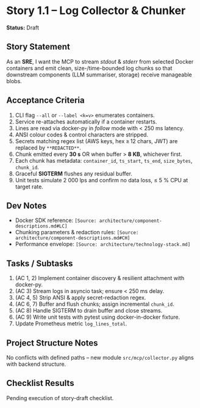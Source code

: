 # Story 1.1 – Log Collector & Chunker

**Status:** Draft

## Story Statement
As an **SRE**, I want the MCP to stream *stdout* & *stderr* from selected Docker containers and emit clean, size-/time-bounded log chunks so that downstream components (LLM summariser, storage) receive manageable blobs.

## Acceptance Criteria
1. CLI flag `--all` or `--label <k=v>` enumerates containers.
2. Service re-attaches automatically if a container restarts.
3. Lines are read via docker-py in *follow* mode with < 250 ms latency.
4. ANSI colour codes & control characters are stripped.
5. Secrets matching regex list (AWS keys, hex ≥ 12 chars, JWT) are replaced by `**REDACTED**`.
6. Chunk emitted every **30 s** OR when buffer > **8 KB**, whichever first.
7. Each chunk has metadata: `container_id`, `ts_start`, `ts_end`, `size_bytes`, `chunk_id`.
8. Graceful **SIGTERM** flushes any residual buffer.
9. Unit tests simulate 2 000 lps and confirm no data loss, ≤ 5 % CPU at target rate.

## Dev Notes
* Docker SDK reference: `[Source: architecture/component-descriptions.md#LC]`
* Chunking parameters & redaction rules: `[Source: architecture/component-descriptions.md#CH]`
* Performance envelope: `[Source: architecture/technology-stack.md]`

## Tasks / Subtasks
1. (AC 1, 2) Implement container discovery & resilient attachment with docker-py.
2. (AC 3) Stream logs in asyncio task; ensure < 250 ms delay.
3. (AC 4, 5) Strip ANSI & apply secret-redaction regex.
4. (AC 6, 7) Buffer and flush chunks; assign incremental `chunk_id`.
5. (AC 8) Handle SIGTERM to drain buffer and close streams.
6. (AC 9) Write unit tests with pytest using docker-in-docker fixture.
7. Update Prometheus metric `log_lines_total`.

## Project Structure Notes
No conflicts with defined paths – new module `src/mcp/collector.py` aligns with backend structure.

## Checklist Results
Pending execution of story-draft checklist. 